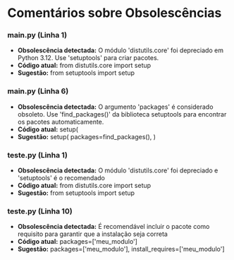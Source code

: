 # Comentários sobre Obsolescências

### main.py (Linha 1)
- **Obsolescência detectada:** O módulo 'distutils.core' foi depreciado em Python 3.12. Use 'setuptools' para criar pacotes.
- **Código atual:** from distutils.core import setup
- **Sugestão:** from setuptools import setup


### main.py (Linha 6)
- **Obsolescência detectada:** O argumento 'packages' é considerado obsoleto. Use 'find_packages()' da biblioteca setuptools para encontrar os pacotes automaticamente.
- **Código atual:**     setup(
- **Sugestão:**     setup(
        packages=find_packages(),
    )


### teste.py (Linha 1)
- **Obsolescência detectada:** O módulo 'distutils.core' foi depreciado e 'setuptools' é o recomendado
- **Código atual:** from distutils.core import setup
- **Sugestão:** from setuptools import setup


### teste.py (Linha 10)
- **Obsolescência detectada:** É recomendável incluir o pacote como requisito para garantir que a instalação seja correta
- **Código atual:** packages=['meu_modulo']
- **Sugestão:** packages=['meu_modulo'],  install_requires=['meu_modulo']

